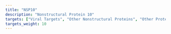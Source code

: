 ```yaml
---
title: "NSP10"
description: "Nonstructural Protein 10"
targets: ["Viral Targets", "Other Nonstructural Proteins", "Other Proteins"]
targets_weight: 10
---
```


